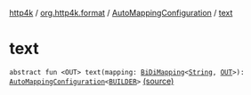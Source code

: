 [http4k](../../index.md) / [org.http4k.format](../index.md) / [AutoMappingConfiguration](index.md) / [text](./text.md)

# text

`abstract fun <OUT> text(mapping: `[`BiDiMapping`](../../org.http4k.lens/-bi-di-mapping/index.md)`<`[`String`](https://kotlinlang.org/api/latest/jvm/stdlib/kotlin/-string/index.html)`, `[`OUT`](text.md#OUT)`>): `[`AutoMappingConfiguration`](index.md)`<`[`BUILDER`](index.md#BUILDER)`>` [(source)](https://github.com/http4k/http4k/blob/master/http4k-core/src/main/kotlin/org/http4k/format/AutoMappingConfiguration.kt#L35)